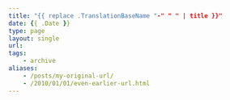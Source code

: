 ```yaml
---
title: "{{ replace .TranslationBaseName "-" " " | title }}"
date: {{ .Date }}
type: page
layout: single
url: 
tags:
    - archive
aliases:
    - /posts/my-original-url/
    - /2010/01/01/even-earlier-url.html
---
```


